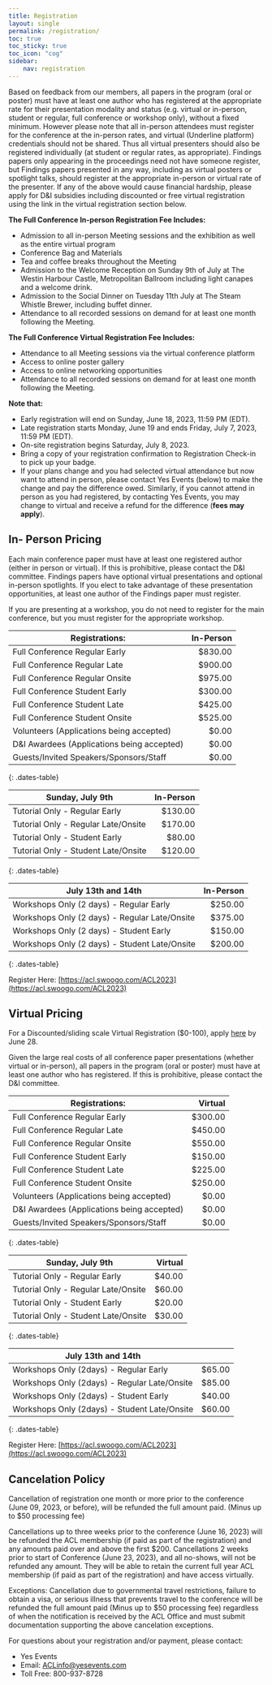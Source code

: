 ```yaml
---
title: Registration
layout: single
permalink: /registration/
toc: true
toc_sticky: true
toc_icon: "cog"
sidebar:
    nav: registration
---
```


<!-- **Registration is now closed.**
{: .notice .notice--info .text-center} -->

Based on feedback from our members, all papers in the program (oral or poster) must have at least one author who has registered at the appropriate rate for their presentation modality and status (e.g. virtual or in-person, student or regular, full conference or workshop only), without a fixed minimum. However please note that all in-person attendees must register for the conference at the in-person rates, and virtual (Underline platform) credentials should not be shared. Thus all virtual presenters should also be registered individually (at student or regular rates, as appropriate). Findings papers only appearing in the proceedings need not have someone register, but Findings papers presented in any way, including as virtual posters or spotlight talks, should register at the appropriate in-person or virtual rate of the presenter. If any of the above would cause financial hardship, please apply for D&I subsidies including discounted or free virtual registration using the link in the virtual registration section below.

**The Full Conference In-person Registration Fee Includes:**

* Admission to all in-person Meeting sessions and the exhibition as well as the entire virtual program
* Conference Bag and Materials
* Tea and coffee breaks throughout the Meeting
* Admission to the Welcome Reception on Sunday 9th of July at The Westin Harbour Castle, Metropolitan Ballroom including light canapes and a welcome drink.
* Admission to the Social Dinner on Tuesday 11th July at The Steam Whistle Brewer, including buffet dinner.
* Attendance to all recorded sessions on demand for at least one month following the Meeting.

**The Full Conference Virtual Registration Fee Includes:**

* Attendance to all Meeting sessions via the virtual conference platform
* Access to online poster gallery
* Access to online networking opportunities
* Attendance to all recorded sessions on demand for at least one month following the Meeting.
 
**Note that:**

* Early registration will end on Sunday, June 18, 2023, 11:59 PM (EDT).
* Late registration starts Monday, June 19 and ends Friday, July 7, 2023, 11:59 PM (EDT).
* On-site registration begins Saturday, July 8, 2023.  
* Bring a copy of your registration confirmation to Registration Check-in to pick up your badge.
* If your plans change and you had selected virtual attendance but now want to attend in person, please contact Yes Events (below) to make the change and pay the difference owed.  Similarly, if you cannot attend in person as you had registered, by contacting Yes Events, you may change to virtual and receive a refund for the difference (**fees may apply**).

## In- Person Pricing 

Each main conference paper must have at least one registered author (either in
person or virtual). If this is prohibitive, please contact the D&I committee.
Findings papers have optional virtual presentations and optional in-person
spotlights.  If you elect to take advantage of these presentation
opportunities, at least one author of the Findings paper must register.

If you are presenting at a workshop, you do not need to register for the main
conference, but you must register for the appropriate workshop.

<style>
.dates-table { font-size: .8em; }
.dates-table tr td:nth-child(1) { width: 25em; }
.dates-table del { color: #888; }
</style>

| Registrations:                             | In-Person  |
|--------------------------------------------|-----------:|
| Full Conference Regular Early              |   $830.00  |
| Full Conference Regular Late               |   $900.00  |
| Full Conference Regular Onsite             |   $975.00  |
| Full Conference Student Early              |   $300.00  |
| Full Conference Student Late               |   $425.00  |
| Full Conference Student Onsite             |   $525.00  |
| Volunteers (Applications being accepted)   |     $0.00  |
| D&I Awardees (Applications being accepted) |     $0.00  |
| Guests/Invited Speakers/Sponsors/Staff     |     $0.00  |
{: .dates-table}

| Sunday, July 9th                    | In-Person  |
|-------------------------------------|-----------:|
| Tutorial Only - Regular Early       |   $130.00  |
| Tutorial Only - Regular Late/Onsite |   $170.00  |
| Tutorial Only - Student Early       |    $80.00  |
| Tutorial Only - Student Late/Onsite |   $120.00  |
{: .dates-table}

| July 13th and 14th                            |  In-Person |
|-----------------------------------------------|-----------:|
| Workshops Only (2 days) - Regular Early       |   $250.00  |
| Workshops Only (2 days) - Regular Late/Onsite |   $375.00  |
| Workshops Only (2 days) - Student Early       |   $150.00  |
| Workshops Only (2 days) - Student Late/Onsite |   $200.00  |
{: .dates-table}

Register Here: [https://acl.swoogo.com/ACL2023](https://acl.swoogo.com/ACL2023)

## Virtual Pricing

For a Discounted/sliding scale Virtual Registration ($0-100), apply [here](discounted_virtual_registration) by June 28.

Given the large real costs of all conference paper presentations
(whether virtual or in-person), all papers in the program (oral or
poster) must have at least one author who has registered. If this is
prohibitive, please contact the D&I committee.

| Registrations:                             | Virtual  |
|--------------------------------------------|---------:|
| Full Conference Regular Early              | $300.00  |
| Full Conference Regular Late               | $450.00  |
| Full Conference Regular Onsite             | $550.00  |
| Full Conference Student Early              | $150.00  |
| Full Conference Student Late               | $225.00  |
| Full Conference Student Onsite             | $250.00  |
| Volunteers (Applications being accepted)   |   $0.00  |
| D&I Awardees (Applications being accepted) |   $0.00  |
| Guests/Invited Speakers/Sponsors/Staff     |   $0.00  |
{: .dates-table}

| Sunday, July 9th                    | Virtual  |
|-------------------------------------|---------:|
| Tutorial Only - Regular Early       |  $40.00  |
| Tutorial Only - Regular Late/Onsite |  $60.00  |
| Tutorial Only - Student Early       |  $20.00  |
| Tutorial Only - Student Late/Onsite |  $30.00  |
{: .dates-table}

| July 13th and 14th                           |         |
|----------------------------------------------|:-------:|
| Workshops Only (2days) - Regular Early       | $65.00  |
| Workshops Only (2days) - Regular Late/Onsite | $85.00  |
| Workshops Only (2days) - Student Early       | $40.00  |
| Workshops Only (2days) - Student Late/Onsite | $60.00  |
{: .dates-table}

Register Here: [https://acl.swoogo.com/ACL2023](https://acl.swoogo.com/ACL2023)

## Cancelation Policy

Cancellation of registration one month or more prior to the conference (June 09, 2023, or before), will be refunded the full amount paid. (Minus up to $50 processing fee)

Cancellations up to three weeks prior to the conference (June 16, 2023) will be refunded the ACL membership (if paid as part of the registration) and any amounts paid over and above the first $200.
Cancellations 2 weeks prior to start of Conference (June 23, 2023), and all no-shows, will not be refunded any amount. They will be able to retain the current full year ACL membership (if paid as part of the registration) and have access virtually.

Exceptions: Cancellation due to governmental travel restrictions, failure to obtain a visa, or serious illness that prevents travel to the conference will be refunded the full amount paid (Minus up to $50 processing fee) regardless of when the notification is received by the ACL Office and must submit documentation supporting the above cancelation exceptions.

For questions about your registration and/or payment, please contact:

* Yes Events
* Email: [ACLinfo@yesevents.com](mailto:ACLinfo@yesevents.com)
* Toll Free: 800-937-8728
